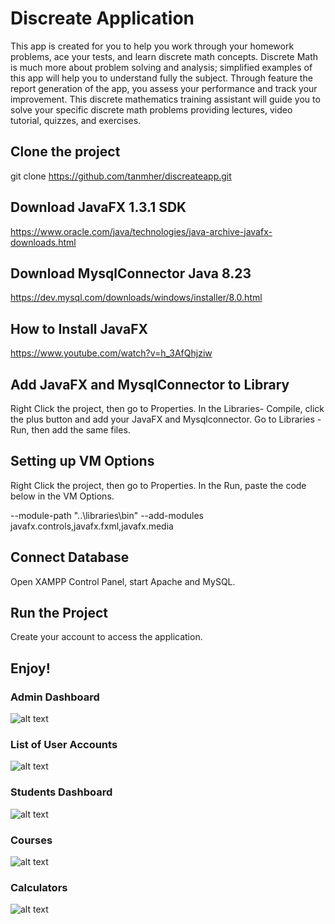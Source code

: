 # Discreate Application

This app is created for you to help you work through your homework problems, ace your tests, and learn discrete math concepts. Discrete Math is much more about problem solving and analysis; simplified examples of this app will help you to understand fully the subject. Through feature the report generation of the app, you assess your performance and track your improvement. This discrete mathematics training assistant will guide you to solve your specific discrete math problems providing lectures, video tutorial, quizzes, and exercises.  


## Clone the project

git clone https://github.com/tanmher/discreateapp.git

## Download JavaFX 1.3.1 SDK

https://www.oracle.com/java/technologies/java-archive-javafx-downloads.html

## Download MysqlConnector Java 8.23

https://dev.mysql.com/downloads/windows/installer/8.0.html

## How to Install JavaFX

https://www.youtube.com/watch?v=h_3AfQhjziw

## Add JavaFX and MysqlConnector to Library

Right Click the project, then go to Properties. In the Libraries- Compile, click the plus button and add your JavaFX and Mysqlconnector. Go to Libraries - Run, then add the same files.

## Setting up VM Options

Right Click the project, then go to Properties. In the Run, paste the code below in the VM Options.

--module-path "..\libraries\bin" --add-modules javafx.controls,javafx.fxml,javafx.media

## Connect Database

Open XAMPP Control Panel, start Apache and MySQL.

## Run the Project

Create your account to access the application. 

## Enjoy!

### Admin Dashboard
![alt text](https://scontent.xx.fbcdn.net/v/t1.15752-9/152516951_242733094172492_6737895589256447595_n.png?_nc_cat=111&ccb=3&_nc_sid=58c789&_nc_eui2=AeHwbS8CoN6vzssUJycNBA6Cb-SRiscXXdtv5JGKxxdd21ABdKu22V3w9WPlMk1AbYq-SesFrt0O7Mp2tV-y2tLd&_nc_ohc=P6Fw7CPqqBIAX-8QImT&_nc_ad=z-m&_nc_cid=0&_nc_ht=scontent.xx&oh=312045a0b5927ee264b753767beba7c3&oe=60576D82)

### List of User Accounts
![alt text](https://scontent.xx.fbcdn.net/v/t1.15752-9/152234917_448462749908672_1361184171612286693_n.png?_nc_cat=105&ccb=3&_nc_sid=58c789&_nc_eui2=AeGypYOUz6WHdC84IJniqnb7RbrtQ28lPsBFuu1DbyU-wDqqHu8-cuBWWDxgYRRpDJTNFK_4WkciGCAIdwbsyD5p&_nc_ohc=yQ9foDbz9W0AX9xjMPy&_nc_ad=z-m&_nc_cid=0&_nc_ht=scontent.xx&oh=9f66dec76b89fe744abf55cf93585717&oe=60552EA9)

### Students Dashboard
![alt text](https://scontent.xx.fbcdn.net/v/t1.15752-9/152377641_769076004038844_9161735089903020284_n.png?_nc_cat=109&ccb=3&_nc_sid=58c789&_nc_eui2=AeG9um9IsxMVnUgeitV4D18vnvRgCDq-y4Ge9GAIOr7LgRyRk5Ny0SwP0GsbBPsM1KqeVEpEHEfUsN6FdtWW6GRH&_nc_ohc=iV6NJCWHGBwAX-MFZvQ&_nc_ad=z-m&_nc_cid=0&_nc_ht=scontent.xx&oh=04b81c984e2ca945b6fcb629dd5087e9&oe=605580BC)

### Courses
![alt text](https://scontent.xx.fbcdn.net/v/t1.15752-9/152331203_1788060008023009_862856793964033095_n.png?_nc_cat=104&ccb=3&_nc_sid=58c789&_nc_eui2=AeGr9B5Y90Pko0ZBWMUZZcy6LU4DLdmG6fwtTgMt2Ybp_NIy1WjHVO7NvwWpbyg9MMO1OGtMh2GUsCw6g6jtS8wQ&_nc_ohc=2eBPmXNu4sQAX-9gA-r&_nc_ad=z-m&_nc_cid=0&_nc_ht=scontent.xx&oh=d573721ade12b079417a6ab14e0fd975&oe=60583CCF)

### Calculators
![alt text](https://scontent.xx.fbcdn.net/v/t1.15752-9/152629737_460810985266286_3218365400482541157_n.png?_nc_cat=110&ccb=3&_nc_sid=58c789&_nc_eui2=AeHsZuhYD-SymASuABzSe_7o7t1--Tcsn27u3X75NyyfbpU2pegL5nBrhktOC6e15HgIEQllKJvMFRBrY2HtN_K7&_nc_ohc=Q6SyrHmeGPcAX8sC3tX&_nc_ad=z-m&_nc_cid=0&_nc_ht=scontent.xx&oh=9184ac9ea6e982cafb4e57987a4ef9ea&oe=60576D9B)




